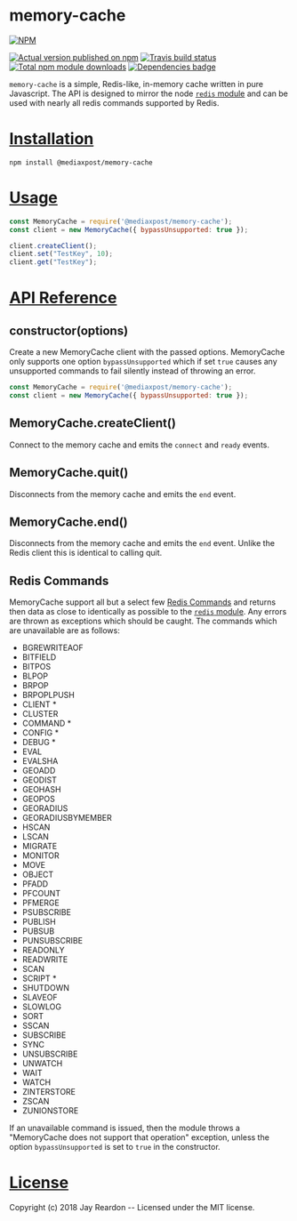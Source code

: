 # memory-cache

[![NPM](https://nodei.co/npm/@mediaxpost/memory-cache.png?downloads=true)](https://nodei.co/npm/@mediaxpost/memory-cache/)

[![Actual version published on npm](http://img.shields.io/npm/v/@mediaxpost/memory-cache.svg)](https://www.npmjs.org/package/@mediaxpost/memory-cache)
[![Travis build status](https://travis-ci.org/MediaXPost/memory-cache.svg)](https://www.npmjs.org/package/@mediaxpost/memory-cache)
[![Total npm module downloads](http://img.shields.io/npm/dt/@mediaxpost/memory-cache.svg)](https://www.npmjs.org/package/@mediaxpost/memory-cache)
[![Dependencies badge](https://david-dm.org/MediaXPost/memory-cache/status.svg)](https://david-dm.org/MediaXPost/memory-cache?view=list)


`memory-cache` is a simple, Redis-like, in-memory cache written in pure Javascript.  The API is designed to mirror the node [`redis` module](https://www.npmjs.com/package/redis) and can be used with nearly all redis commands supported by Redis.

# [Installation](#installation)
<a name="installation"></a>

```shell
npm install @mediaxpost/memory-cache
```

# [Usage](#usage)
<a name="usage"></a>

```js
const MemoryCache = require('@mediaxpost/memory-cache');
const client = new MemoryCache({ bypassUnsupported: true });

client.createClient();
client.set("TestKey", 10);
client.get("TestKey");
```

# [API Reference](#api)
<a name="api"></a>

## constructor(options)
Create a new MemoryCache client with the passed options. MemoryCache only supports one option `bypassUnsupported` which if set `true` causes any unsupported commands to fail silently instead of throwing an error.

```js
const MemoryCache = require('@mediaxpost/memory-cache');
const client = new MemoryCache({ bypassUnsupported: true });
```

## MemoryCache.createClient()
Connect to the memory cache and emits the `connect` and `ready` events.

## MemoryCache.quit()
Disconnects from the memory cache and emits the `end` event.

## MemoryCache.end()
Disconnects from the memory cache and emits the `end` event. Unlike the Redis client this is identical to calling quit.

## Redis Commands
MemoryCache support all but a select few [Redis Commands](https://redis.io/commands) and returns then data as close to identically as possible to the [`redis` module](https://www.npmjs.com/package/redis). Any errors are thrown as exceptions which should be caught.  The commands which are unavailable are as follows:

* BGREWRITEAOF
* BITFIELD
* BITPOS
* BLPOP
* BRPOP
* BRPOPLPUSH
* CLIENT *
* CLUSTER
* COMMAND *
* CONFIG *
* DEBUG *
* EVAL
* EVALSHA
* GEOADD
* GEODIST
* GEOHASH
* GEOPOS
* GEORADIUS
* GEORADIUSBYMEMBER
* HSCAN
* LSCAN
* MIGRATE
* MONITOR
* MOVE
* OBJECT
* PFADD
* PFCOUNT
* PFMERGE
* PSUBSCRIBE
* PUBLISH
* PUBSUB
* PUNSUBSCRIBE
* READONLY
* READWRITE
* SCAN
* SCRIPT *
* SHUTDOWN
* SLAVEOF
* SLOWLOG
* SORT
* SSCAN
* SUBSCRIBE
* SYNC
* UNSUBSCRIBE
* UNWATCH
* WAIT
* WATCH
* ZINTERSTORE
* ZSCAN
* ZUNIONSTORE

If an unavailable command is issued, then the module throws a "MemoryCache does not support that operation" exception, unless the option `bypassUnsupported` is set to `true` in the constructor.

# [License](#license)
<a name="license"></a>

Copyright (c) 2018 Jay Reardon -- Licensed under the MIT license.

